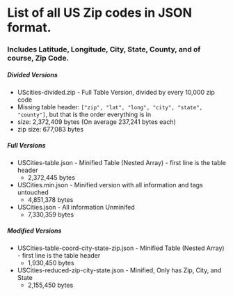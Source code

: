 # List of all US Zip codes in JSON format. 
### Includes Latitude, Longitude, City, State, County, and of course, Zip Code.

##### Divided Versions
* UScities-divided.zip - Full Table Version, divided by every 10,000 zip code
 * Missing table header: ````["zip", "lat", "long", "city", "state", "county"]````, but that is the order everything is in
 * size: 2,372,409 bytes (On average 237,241 bytes each)
 * zip size: 677,083 bytes

##### Full Versions
* USCities-table.json - Minified Table (Nested Array) - first line is the table header
  * 2,372,445 bytes
* USCities.min.json - Minified version with all information and tags untouched
  * 4,851,378 bytes
* USCities.json - All information Unminifed
  * 7,330,359 bytes

##### Modified Versions
* USCities-table-coord-city-state-zip.json - Minified Table (Nested Array) - first line is the table header
  * 1,930,450 bytes
* USCities-reduced-zip-city-state.json - Minified, Only has Zip, City, and State
  * 2,155,450 bytes<br />
